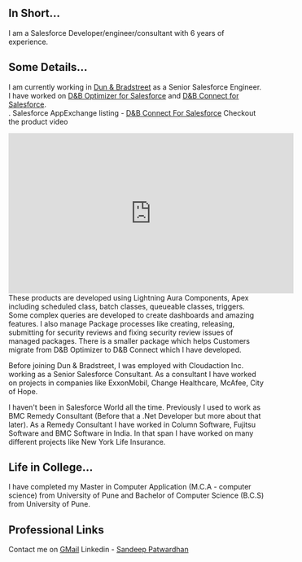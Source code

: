 ## In Short...

I am a Salesforce Developer/engineer/consultant with 6 years of experience.

## Some Details...
I am currently working in  <a href="https://www.dnb.com" target="_blank">Dun & Bradstreet</a> as a Senior Salesforce Engineer.
I have worked on <a href="https://www.dnb.com/products/marketing-sales/dnb-optimizer.html" target="_blank">D&B Optimizer for Salesforce</a> and <a href="https://www.dnb.com/products/marketing-sales/dnb-connect-for-salesforce.html" target="_blank">D&B Connect for Salesforce</a>. 
<br/>. Salesforce AppExchange listing - <a href="https://appexchange.salesforce.com/appxListingDetail?listingId=a0N3u00000PrxFOEAZ" target="_blank">D&B Connect For Salesforce</a>
Checkout the product video
<iframe width="560" height="315" src="https://www.youtube.com/embed/l0jkYBSWz9o?controls=0" title="YouTube video player" frameborder="0" allow="accelerometer; autoplay; clipboard-write; encrypted-media; gyroscope; picture-in-picture" allowfullscreen></iframe>
These products are developed using Lightning Aura Components, Apex including scheduled class, batch classes, queueable classes, triggers. Some complex queries are developed to create dashboards and amazing features. I also manage Package processes like creating, releasing, submitting for security reviews and fixing security review issues of managed packages. There is a smaller package which helps Customers migrate from D&B Optimizer to D&B Connect which I have developed.

Before joining Dun & Bradstreet, I was employed with Cloudaction Inc. working as a Senior Salesforce Consultant. As a consultant I have worked on projects in companies like ExxonMobil, Change Healthcare, McAfee, City of Hope.

I haven't been in Salesforce World all the time. Previously I used to work as BMC Remedy Consultant (Before that a .Net Developer but more about that later). As a Remedy Consultant I have worked in Column Software, Fujitsu Software and BMC Software in India. In that span I have worked on many different projects like New York Life Insurance.

## Life in College...
I have completed my Master in Computer Application (M.C.A - computer science)  from University of Pune and Bachelor of Computer Science (B.C.S) from University of Pune.

## Professional Links
Contact me on <a href="mailto:sandeeppatwardhan@gmail.com">GMail</a>
Linkedin - <a href="https://www.linkedin.com/in/sandeeppatwardhan/" target="_blank">Sandeep Patwardhan</a>
